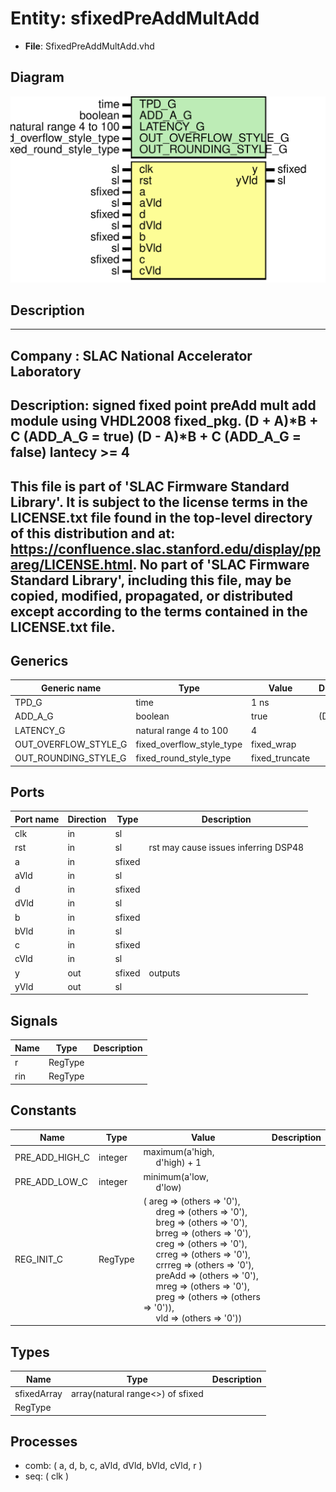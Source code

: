 # Entity: sfixedPreAddMultAdd

- **File**: SfixedPreAddMultAdd.vhd
## Diagram

![Diagram](SfixedPreAddMultAdd.svg "Diagram")
## Description

-----------------------------------------------------------------------------
 Company    : SLAC National Accelerator Laboratory
-----------------------------------------------------------------------------
 Description: signed fixed point preAdd mult add module using VHDL2008 fixed_pkg.
              (D + A)*B + C (ADD_A_G = true)
              (D - A)*B + C (ADD_A_G = false)
              lantecy >= 4
-----------------------------------------------------------------------------
 This file is part of 'SLAC Firmware Standard Library'.
 It is subject to the license terms in the LICENSE.txt file found in the
 top-level directory of this distribution and at:
    https://confluence.slac.stanford.edu/display/ppareg/LICENSE.html.
 No part of 'SLAC Firmware Standard Library', including this file,
 may be copied, modified, propagated, or distributed except according to
 the terms contained in the LICENSE.txt file.
-----------------------------------------------------------------------------
## Generics

| Generic name         | Type                      | Value          | Description |
| -------------------- | ------------------------- | -------------- | ----------- |
| TPD_G                | time                      | 1 ns           |             |
| ADD_A_G              | boolean                   | true           |  (D+A)*B+C  |
| LATENCY_G            | natural range 4 to 100    | 4              |             |
| OUT_OVERFLOW_STYLE_G | fixed_overflow_style_type | fixed_wrap     |             |
| OUT_ROUNDING_STYLE_G | fixed_round_style_type    | fixed_truncate |             |
## Ports

| Port name | Direction | Type   | Description                          |
| --------- | --------- | ------ | ------------------------------------ |
| clk       | in        | sl     |                                      |
| rst       | in        | sl     | rst may cause issues inferring DSP48 |
| a         | in        | sfixed |                                      |
| aVld      | in        | sl     |                                      |
| d         | in        | sfixed |                                      |
| dVld      | in        | sl     |                                      |
| b         | in        | sfixed |                                      |
| bVld      | in        | sl     |                                      |
| c         | in        | sfixed |                                      |
| cVld      | in        | sl     |                                      |
| y         | out       | sfixed | outputs                              |
| yVld      | out       | sl     |                                      |
## Signals

| Name | Type    | Description |
| ---- | ------- | ----------- |
| r    | RegType |             |
| rin  | RegType |             |
## Constants

| Name           | Type    | Value                                                                                                                                                                                                                                                                                                                                                                                                                                                                                                                                                                                                                                                                                                                                                             | Description |
| -------------- | ------- | ----------------------------------------------------------------------------------------------------------------------------------------------------------------------------------------------------------------------------------------------------------------------------------------------------------------------------------------------------------------------------------------------------------------------------------------------------------------------------------------------------------------------------------------------------------------------------------------------------------------------------------------------------------------------------------------------------------------------------------------------------------------- | ----------- |
| PRE_ADD_HIGH_C | integer |  maximum(a'high,<br><span style="padding-left:20px"> d'high) + 1                                                                                                                                                                                                                                                                                                                                                                                                                                                                                                                                                                                                                                                                                                  |             |
| PRE_ADD_LOW_C  | integer |  minimum(a'low,<br><span style="padding-left:20px"> d'low)                                                                                                                                                                                                                                                                                                                                                                                                                                                                                                                                                                                                                                                                                                        |             |
| REG_INIT_C     | RegType |  (       areg   => (others => '0'),<br><span style="padding-left:20px">       dreg   => (others => '0'),<br><span style="padding-left:20px">       breg   => (others => '0'),<br><span style="padding-left:20px">       brreg  => (others => '0'),<br><span style="padding-left:20px">       creg   => (others => '0'),<br><span style="padding-left:20px">       crreg  => (others => '0'),<br><span style="padding-left:20px">       crrreg => (others => '0'),<br><span style="padding-left:20px">       preAdd => (others => '0'),<br><span style="padding-left:20px">       mreg   => (others => '0'),<br><span style="padding-left:20px">       preg   => (others => (others => '0')),<br><span style="padding-left:20px">       vld    => (others => '0')) |             |
## Types

| Name        | Type                              | Description |
| ----------- | --------------------------------- | ----------- |
| sfixedArray | array(natural range<>) of sfixed  |             |
| RegType     |                                   |             |
## Processes
- comb: ( a, d, b, c, aVld, dVld, bVld, cVld, r )
- seq: ( clk )
